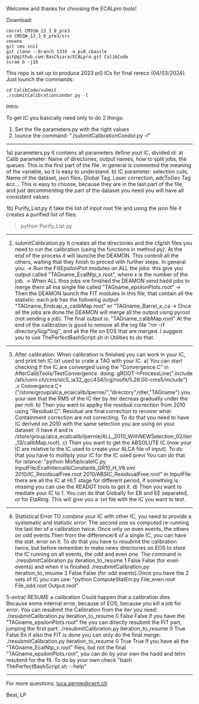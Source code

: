 Welcome and thanks for choosing the ECALpro tools!

Download:
```
cmsrel CMSSW_13_3_0_pre3  
cd CMSSW_13_3_0_pre3/src
cmsenv
git cms-init
git clone --branch 133X -o pi0_cbasile git@github.com:BasChiara/ECALpro.git CalibCode
scram b -j16
```
This repo is set up to produce 2023 pi0 ICs for final rereco (04/03/2024). Just lounch the commands:
```
cd CalibCode/submit
./submitCalibrationCondor.py -l
```
Intro:

To get IC you basically need only to do 2 things:
1) Set the file parameters.py with the right values
2) lounce the command: "./submitCalibrationCondor.py -l"

------
1a) parameters.py
It contains all parameters define yout IC, divided id:
 a) Calib parameter: Name of directories, output names, how to split jobs, the queues.
       This is the first part of the file. in general is commnted the meaning of the variable, so it is easy to understand.
 b) IC parameter: selection cuts, Name of the dataset, json files, Global Tag, Laser correction, adcToGev Tag ecc...
       This is easy to choose, because they are in the last part of the file, and just decommenting the part of the dataset you need you will have all consistent values.

1b) Purify_List.py
It take the list of input root file and using the json file it creates a purified list of files.
>python Purify_List.py

------
2) submitCalibration.py
It creates all the directories and the cfg/sh files you need to run the calibration (using the functions in method.py). At the end of the process it will launche the DEAMON. This
controll all the others, waiting that they finish to proced with further steps.
In general you:
 -> Run the FillEpsilonPlot modules on ALL the jobs: this give you output called "TAGname_EcalNtp_x.root", where x is the number of the job.
 -> When ALL thos jobs sre finished the DEAMON send hadd jobs to merge them all ina  single file called "TAGname_epsilonPlots.root"
 -> Then the DEAMON launch the FIT modules in this file, that contain all the statistic: each job has the following output "TAGname_Endcap_x_calibMap.root" or "TAGname_Barrel_x_ca
 -> Once all the jobs are done the DEAMON will merge all the output using pyroot (not sending a job). The final output is: "TAGname_calibMap.root"
At the end of the calibration is good to remove all the log file "rm -rf directory/log/*log", and all the file on EOS that are merged.
I suggest you to use ThePerfectBashScript.sh in Utilities to do that.

------
3) After calibration:
When calibration is finished you can work in your IC, and print teh IC.txt used to crate a TAG with your IC.
 a) You can start checking if the IC are converged using the "Convergence.C" in AfterCalibTools/TestConvergence.
    doing:
      gROOT->ProcessLine(".include /afs/cern.ch/cms/slc5_ia32_gcc434/lcg/roofit/5.26.00-cms5/include")
      .x Convergence.C+("/store/group/alca_ecalcalib/lpernie/","directory",nIter,"TAGname")
    you your see that the RMS of the IC iter by iter decreas gradually under the per mill.
 b) Then you want to applky the residual correction from 2010 using "Residual.C". Residual are final correction to recover what Containment correction are not correcting.
    To do that you need to have IC derived on 2010 with the same selection you are using on your dataset:
    (I have it and is /store/group/alca_ecalcalib/lpernie/ALL_2010_WithNEWSelection_02/iter_13/calibMap.root).
 c) Then you want to get the ABSOLUTE IC (now your IC are relative to the IC used to create your ALCA file of input). To do that you have to moltiply your IC for the IC used previ
    You can do that for istance: "python MoltiplicateIC.py InputFile/EcalIntercalibConstants_GR10_H_V6.xml 2010/IC_ResidsualFree.root 2010/ABSIC_ResidsualFree.root"
    in InputFile there are all the IC at HLT stage for different period, if something is missing you can use the READGT tools to get it.
 d) Then you want to mediate your IC to 1. You can do that Globally for EB and EE separated, or for EtaRing. This will give you a .txt file with the IC you want to test.
 
------
4) Statistical Error
TO combine your IC with other IC, you need to provide a systematic and statistic error. The second one os computed re-running the last iter of a calibration twice.
Once only on even events, the others on odd events.Then from the difference/4 of a single IC, you can have the stat. error on it.
To do that you have to resubmit the calibration twice, but before remember to make news directories on EOS to store the IC running on all events, the odd and even one.
The command is
./resubmitCalibration.py iteration_to_resume 1 False False (for even events) and when it is finished
./resubmitCalibration.py iteration_to_resume 2 False False (for odd events)
Once you have the 2 sets of IC you can use: "python ComputeStatErr.py File_even.root File_odd.root Output.root"

5-extra) RESUME a calibration
Could happen that a calibration dies. Because some internal error, because of EOS, because you kill a job for error.
You can resubmit the Calibration from the iter you need:
./resubmitCalibration.py iteration_to_resume 0 False False
if you have the "TAGname_epsilonPlots.root" file you can directly resubmit the FIT part, jumping the first part:
./resubmitCalibration.py iteration_to_resume 0 True False
En if also the FIT is done you can only do the final merge:
./resubmitCalibration.py iteration_to_resume 0 True True
If you have all the "TAGname_EcalNtp_x.root" files, but not the final "TAGname_epsilonPlots.root", you can do by your own the hadd and tehn resubmit for the fit.
To do by your own check "bash ThePerfectBashScript.sh --help"

------
For more questions: luca.pernie@cern.ch

Best,
LP
